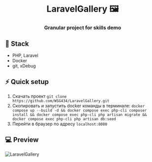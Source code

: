 <h1 align="center">LaravelGallery 🖼️ </h1>
  <h3 align="center">Granular project for skills demo </h3>

## 🚀 Stack

- PHP, Laravel
- Docker
- git, xDebug

## ⚡ Quick setup

1. Скачать проект `git clone https://github.com/WSG434/LaravelGallery.git`
2. Скопировать и запустить docker команды в терминале: 
	`docker compose up --build -d && docker compose exec php-cli composer install && docker compose exec php-cli php artisan migrate && docker compose exec php-cli php artisan db:seed`
3. Перейти в браузер по адресу `localhost:8080`

## 💻 Preview

![LaravelGallery](https://downloader.disk.yandex.ru/preview/7c1f94a446840edb8152b95eadb9a92c334d68c18a2bbc46a63c6fe3ed941e35/660da450/YPPZ7GhJB0E5pv9aQmMA4paGj_AqrjEGZYsa3KeHTBJtXdVe0WzElyDpjAaRdOInzchqgtPGEP3T-XKk2dDJVA%3D%3D?uid=0&filename=2024-04-03_11-49-16.jpg&disposition=inline&hash=&limit=0&content_type=image%2Fjpeg&owner_uid=0&tknv=v2&size=2048x2048)
